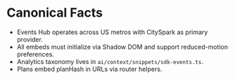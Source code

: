 # Canonical Facts

- Events Hub operates across US metros with CitySpark as primary provider.
- All embeds must initialize via Shadow DOM and support reduced-motion preferences.
- Analytics taxonomy lives in `ai/context/snippets/sdk-events.ts`.
- Plans embed planHash in URLs via router helpers.
